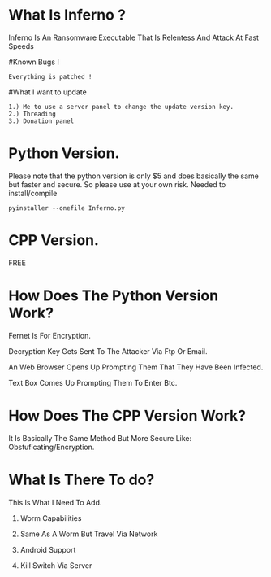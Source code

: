 # What Is Inferno ?
Inferno Is An Ransomware Executable That Is Relentess And Attack At Fast Speeds

#Known Bugs !
```
Everything is patched !
```
#What I want to update
```
1.) Me to use a server panel to change the update version key.
2.) Threading
3.) Donation panel
```

# Python Version.

Please note that the python version is only $5 and does basically the same but faster and secure.
So please use at your own risk.
Needed to install/compile
```
pyinstaller --onefile Inferno.py
```

# CPP Version.
FREE

# How Does The Python Version Work?

Fernet Is For Encryption.

Decryption Key Gets Sent To The Attacker Via Ftp Or Email.

An Web Browser Opens Up Prompting Them That They Have Been Infected.

Text Box Comes Up Prompting Them To Enter Btc.

# How Does The CPP Version Work?

It Is Basically The Same Method But More Secure Like: Obstuficating/Encryption.

# What Is There To do?

This Is What I Need To Add.

1. Worm Capabilities 

2. Same As A Worm But Travel Via Network

3. Android Support

4. Kill Switch Via Server

